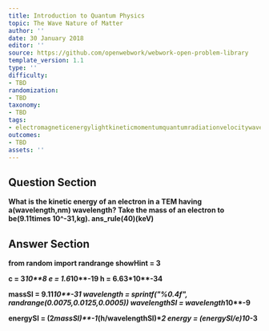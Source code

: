 ```yaml
---
title: Introduction to Quantum Physics
topic: The Wave Nature of Matter
author: ''
date: 30 January 2018
editor: ''
source: https://github.com/openwebwork/webwork-open-problem-library
template_version: 1.1
type: ''
difficulty:
- TBD
randomization:
- TBD
taxonomy:
- TBD
tags:
- electromagneticenergylightkineticmomentumquantumradiationvelocitywavelength
outcomes:
- TBD
assets: ''
---
```


## Question Section 

<b>
What is the kinetic energy of an electron in a TEM having a(wavelength,nm) wavelength? Take the mass of an electron to be(9.11times 10^-31,kg).
ans_rule(40)(keV)



## Answer Section

from random import randrange
showHint = 3

c = 3*10**8
e = 1.6*10**-19
h = 6.63*10**-34

massSI = 9.11*10**-31
wavelength = sprintf("%0.4f", randrange(0.0075,0.0125,0.0005))
wavelengthSI = wavelength*10**-9

energySI = (2*massSI)**-1*(h/wavelengthSI)**2
energy = (energySI/e)*10**-3
